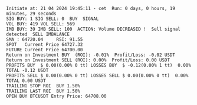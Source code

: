     Initiate at: 21 04 2024 19:45:11 - cet  Run: 0 days, 0 hours, 19 minutes, 29 seconds
    SIG BUY: 1 SIG SELL: 0  BUY  SIGNAL
    VOL BUY: 419 VOL SELL: 569
    IMB BUY: 39 IMB SELL: 100  ACTION: Volume DECREASED !  Sell signal detected  SELL IMBALANCE
    SMA : 64720.04     RSI: 91.55
    SPOT   Current Price 64727.32
    FUTURE Current Price 64700.00
    Return on Investment BUY  (ROI): -0.01%  Profit/Loss: -0.02 USDT
    Return on Investment SELL (ROI): 0.00%  Profit/Loss: 0.00 USDT
    PROFITS BUY  $ 0.00(0.00% 0 tt) LOSSES BUY  $ -0.12(0.00% 1 tt)  0.00%  TOTAL -0.12 USDT
    PROFITS SELL $ 0.00(0.00% 0 tt) LOSSES SELL $ 0.00(0.00% 0 tt)  0.00%  TOTAL 0.00 USDT
    TRAILING STOP ROI  BUY 1.50%
    TRAILING LAST ROI  BUY 1.50%
    OPEN BUY BTCUSDT Entry Price: 64708.00
